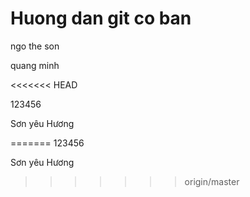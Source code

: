 # Huong dan git co ban

ngo the son

quang minh

<<<<<<< HEAD

123456

Sơn yêu Hương


=======
123456


Sơn yêu Hương

>>>>>>> origin/master
